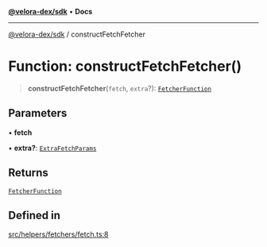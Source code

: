 [**@velora-dex/sdk**](../README.md) • **Docs**

***

[@velora-dex/sdk](../globals.md) / constructFetchFetcher

# Function: constructFetchFetcher()

> **constructFetchFetcher**(`fetch`, `extra`?): [`FetcherFunction`](../type-aliases/FetcherFunction.md)

## Parameters

• **fetch**

• **extra?**: [`ExtraFetchParams`](../-internal-/type-aliases/ExtraFetchParams.md)

## Returns

[`FetcherFunction`](../type-aliases/FetcherFunction.md)

## Defined in

[src/helpers/fetchers/fetch.ts:8](https://github.com/VeloraDEX/paraswap-sdk/blob/feat/velora/src/helpers/fetchers/fetch.ts#L8)

